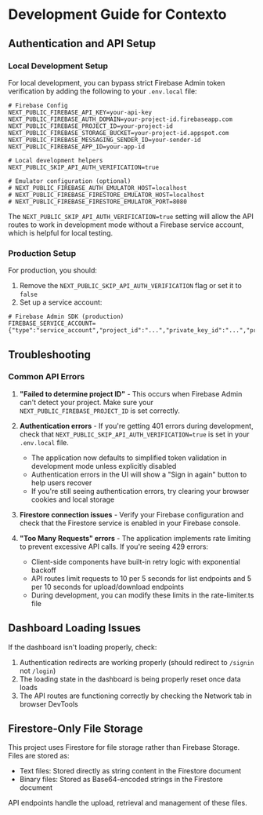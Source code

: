 # Development Guide for Contexto

## Authentication and API Setup

### Local Development Setup

For local development, you can bypass strict Firebase Admin token verification by adding the following to your `.env.local` file:

```
# Firebase Config
NEXT_PUBLIC_FIREBASE_API_KEY=your-api-key
NEXT_PUBLIC_FIREBASE_AUTH_DOMAIN=your-project-id.firebaseapp.com
NEXT_PUBLIC_FIREBASE_PROJECT_ID=your-project-id
NEXT_PUBLIC_FIREBASE_STORAGE_BUCKET=your-project-id.appspot.com
NEXT_PUBLIC_FIREBASE_MESSAGING_SENDER_ID=your-sender-id
NEXT_PUBLIC_FIREBASE_APP_ID=your-app-id

# Local development helpers
NEXT_PUBLIC_SKIP_API_AUTH_VERIFICATION=true

# Emulator configuration (optional)
# NEXT_PUBLIC_FIREBASE_AUTH_EMULATOR_HOST=localhost
# NEXT_PUBLIC_FIREBASE_FIRESTORE_EMULATOR_HOST=localhost
# NEXT_PUBLIC_FIREBASE_FIRESTORE_EMULATOR_PORT=8080
```

The `NEXT_PUBLIC_SKIP_API_AUTH_VERIFICATION=true` setting will allow the API routes to work in development mode without a Firebase service account, which is helpful for local testing.

### Production Setup

For production, you should:

1. Remove the `NEXT_PUBLIC_SKIP_API_AUTH_VERIFICATION` flag or set it to `false`
2. Set up a service account:

```
# Firebase Admin SDK (production)
FIREBASE_SERVICE_ACCOUNT={"type":"service_account","project_id":"...","private_key_id":"...","private_key":"...","client_email":"...","client_id":"...","auth_uri":"...","token_uri":"...","auth_provider_x509_cert_url":"...","client_x509_cert_url":"..."}
```

## Troubleshooting

### Common API Errors

1. **"Failed to determine project ID"** - This occurs when Firebase Admin can't detect your project. Make sure your `NEXT_PUBLIC_FIREBASE_PROJECT_ID` is set correctly.

2. **Authentication errors** - If you're getting 401 errors during development, check that `NEXT_PUBLIC_SKIP_API_AUTH_VERIFICATION=true` is set in your `.env.local` file.
   - The application now defaults to simplified token validation in development mode unless explicitly disabled
   - Authentication errors in the UI will show a "Sign in again" button to help users recover
   - If you're still seeing authentication errors, try clearing your browser cookies and local storage

3. **Firestore connection issues** - Verify your Firebase configuration and check that the Firestore service is enabled in your Firebase console.

4. **"Too Many Requests" errors** - The application implements rate limiting to prevent excessive API calls. If you're seeing 429 errors:
   - Client-side components have built-in retry logic with exponential backoff
   - API routes limit requests to 10 per 5 seconds for list endpoints and 5 per 10 seconds for upload/download endpoints
   - During development, you can modify these limits in the rate-limiter.ts file

## Dashboard Loading Issues

If the dashboard isn't loading properly, check:

1. Authentication redirects are working properly (should redirect to `/signin` not `/login`)
2. The loading state in the dashboard is being properly reset once data loads
3. The API routes are functioning correctly by checking the Network tab in browser DevTools

## Firestore-Only File Storage

This project uses Firestore for file storage rather than Firebase Storage. Files are stored as:

- Text files: Stored directly as string content in the Firestore document
- Binary files: Stored as Base64-encoded strings in the Firestore document

API endpoints handle the upload, retrieval and management of these files.
